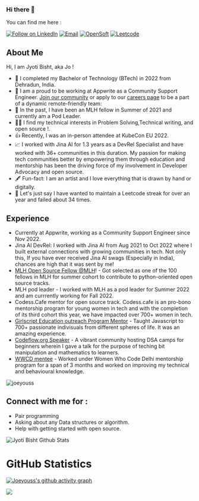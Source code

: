 ### Hi there 👋

<!--
**joeyouss/joeyouss** is a ✨ _special_ ✨ repository because its `README.md` (this file) appears on your GitHub profile.
-->
You can find me here :
<p align="left">
  <a href="https://www.linkedin.com/in/jyoti-bisht-9299181b1/"><img title="Follow on LinkedIn" src="https://img.shields.io/badge/LinkedIn-0077B5?style=for-the-badge&logo=linkedin&logoColor=white"/></a>
  <a href="mailto:jyotibisht6114@gmail.com"><img title="Email" src="https://img.shields.io/badge/Gmail-D14836?style=for-the-badge&logo=gmail&logoColor=white"/></a>
  <a href="https://hashnode.com/@Joeyous"><img title="OpenSoft" src="https://img.shields.io/badge/Hashnode-2962FF?style=for-the-badge&logo=hashnode&logoColor=white"/></a>  
  <a href="https://leetcode.com/joeyouss/"><img title="Leetcode" src="(https://img.shields.io/badge/Leetcode-Leetcode-purple)"/></a>  
  
  

## About Me
Hi, I am Jyoti Bisht, aka Jo !
- 🔭 I completed my Bachelor of Technology (BTech) in 2022 from Dehradun, India.
- 📍 I am a proud to be working at Appwrite as a Community Support Engineer. [Join our community](https://appwrite.io/community) or apply to our [careers page](https://appwrite.io/company/careers) to be a part of a dynamic remote-friendly team: 
- 🌱 In the past, I have been an MLH fellow in Summer of 2021 and currently am a Pod Leader.
- 👩‍💻 I find my technical interests in Problem Solving,Technical writing, and open source !. 
- 👍 Recently, I was an in-person attendee at KubeCon EU 2022.
- 📈 I worked with Jina AI for 1.3 years as a DevRel Specialist and have worked with 36+ communities in this duration. My passion for making tech communities better by empowering them through education and mentorship has been the driving force of my involvement in Developer Advocacy and open source.
- 🖋️ Fun-fact: I am an artist and I love everything that is drawn by hand or digitally.
- 🫥 Let's just say I have wanted to maintain a Leetcode streak for over an year and failed about 34 times. 
  
## Experience 
  
 - Currently at Appwrite, working as a Community Support Engineer since Nov 2022.
 - Jina AI DevRel: I worked with Jina AI from Aug 2021 to Oct 2022 where I built external connections with growing communities in tech. Not only this, If you have ever received Jina AI swags (Especially in India), chances are high that it was sent by me! 
 - [MLH Open Source Fellow @MLH](https://fellowship.mlh.io/)! - Got selected as one of the 100 fellows in MLH for summer cohort to contribute to python-oriented open source tracks.
 - MLH pod leader - I worked with MLH as a pod leader for Summer 2022 and am currrently working for Fall 2022.
 -  Codess.Cafe mentor for open source track. Codess.cafe is an pro-bono mentorship program for young women in tech and with the completion of its third cohort this year, we have impacted over 700+ women in tech. 
 - [Girlscript Education outreach Program Mentor](https://www.linkedin.com/posts/jyoti-bisht-9299181b1_thankyou-people-mentoring-activity-6768905121893093376-WAwz) - Taught Javascript to 700+ passionate indivisuals from different spheres of life. It was an amazing experience.
 - [Codeflow.org Speaker](https://www.linkedin.com/posts/jyoti-bisht-9299181b1_codeflow-bootcamp-dsa-activity-6806528373775572992-tCR_) - A vibrant community hosting DSA camps for beginners wherein I gave a talk for the purpose of teching bit manipulation and mathematics to learners.
 - [WWCD mentee](https://www.linkedin.com/posts/jyoti-bisht-9299181b1_this-post-comes-really-late-but-is-important-activity-6806639097973743616-tUjP) - Worked under Women Who Code Delhi mentorship program for a span of 3 months and worked on improving my technical and behavioural knowledge.

 
<p align="left"> 
<img src="https://komarev.com/ghpvc/?username=USERNAME&label=Views&color=blue&style=plastic" alt="joeyouss" />
 </p>

## Connect with me for :
  - Pair programming
  - Asking about any Data structures or algorithm.
  - Help with getting started with open source.
  

![Jyoti Bisht Github Stats](https://github-readme-stats.anuraghazra1.vercel.app/api?username=joeyouss&show_icons=true&include_all_commits=true&theme=radical)

<h1 align="left">GitHub Statistics</h1>

[![Joeyouss's github activity graph](https://activity-graph.herokuapp.com/graph?username=joeyouss&theme=github)](https://github.com/ashutosh00710/github-readme-activity-graph)

<a href="https://github.com/joeyouss">
  <img align="center" src="https://github-readme-stats.vercel.app/api/top-langs/?username=joeyouss&theme=tokyonight&layout=compact&" />
</a>

